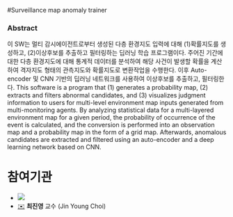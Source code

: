 #Surveillance map anomaly trainer 

### Abstract
이 SW는 멀티 감시에이전트로부터 생성된 다층 환경지도 입력에 대해 (1)확률지도를 생성하고, (2)이상후보를 추출하고 필터링하는 딥러닝 학습 프로그램이다. 주어진 기간에 대한 다층 환경지도에 대해 통계적 데이터를 분석하여 해당 사건이 발생할 확률을 계산하여 격자지도 형태의 관측지도와 확률지도로 변환작업을 수행한다. 이후 Auto-encoder 및 CNN 기반의 딥러닝 네트워크를 사용하여 이상후보를 추출하고, 필터링한다.
 This software is a program that (1) generates a probability map, (2) extracts and filters abnormal candidates, and (3) visualizes judgment information to users for multi-level environment map inputs generated from multi-monitoring agents. By analyzing statistical data for a multi-layered environment map for a given period, the probability of occurrence of the event is calculated, and the conversion is performed into an observation map and a probability map in the form of a grid map. Afterwards, anomalous candidates are extracted and filtered using an auto-encoder and a deep learning network based on CNN. 


# 참여기관
* ![](https://www.etri.re.kr/images/kor/sub5/signature08.png)
* [✉️](mailto:jychoi@snu.ac.kr) __최진영__ 교수 (Jin Young Choi)
